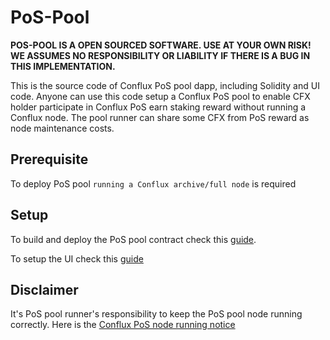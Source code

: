 # PoS-Pool

**POS-POOL IS A OPEN SOURCED SOFTWARE. USE AT YOUR OWN RISK! WE ASSUMES NO RESPONSIBILITY OR LIABILITY IF THERE IS A BUG IN THIS IMPLEMENTATION.**

This is the source code of Conflux PoS pool dapp, including Solidity and UI code. Anyone can use this code setup a Conflux PoS pool to enable CFX holder participate in Conflux PoS earn staking reward without running a Conflux node. The pool runner can share some CFX from PoS reward as node maintenance costs.

## Prerequisite

To deploy PoS pool `running a Conflux archive/full node` is required

## Setup 

To build and deploy the PoS pool contract check this [guide](./contract/README.md).

To setup the UI check this [guide](./interface/README.md)

## Disclaimer

It's PoS pool runner's responsibility to keep the PoS pool node running correctly. Here is the [Conflux PoS node running notice](https://forum.conflux.fun/t/guideline-for-the-usage-of-conflux-governance-beta-conflux-v2-0-0-testnet/12591)